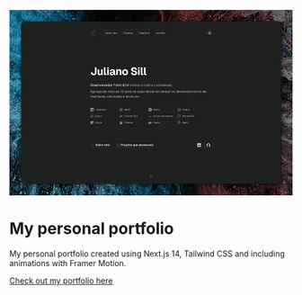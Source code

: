 ![Imagem da tela inicial do portfolio](.github/cover-github.jpg)

# My personal portfolio

My personal portfolio created using Next.js 14, Tailwind CSS and including animations with Framer Motion.

[Check out my portfolio here](https://julianosill.vercel.app)